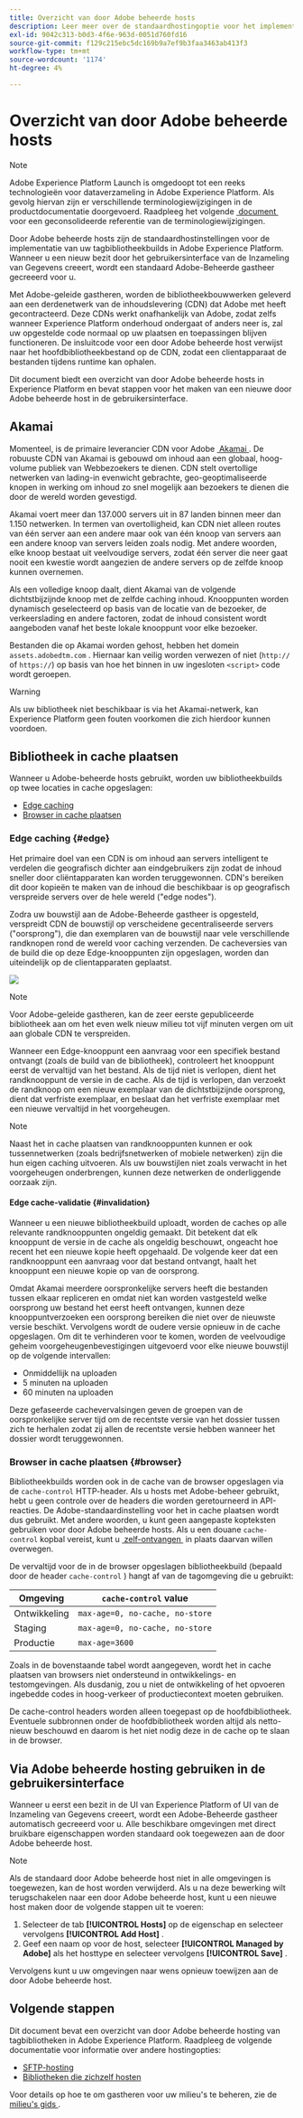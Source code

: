```yaml
---
title: Overzicht van door Adobe beheerde hosts
description: Leer meer over de standaardhostingoptie voor het implementeren van builds van tagbibliotheken in Adobe Experience Platform.
exl-id: 9042c313-b0d3-4f6e-963d-0051d760fd16
source-git-commit: f129c215ebc5dc169b9a7ef9b3faa3463ab413f3
workflow-type: tm+mt
source-wordcount: '1174'
ht-degree: 4%

---
```


# Overzicht van door Adobe beheerde hosts

>[!NOTE]
>
>Adobe Experience Platform Launch is omgedoopt tot een reeks technologieën voor dataverzameling in Adobe Experience Platform.  Als gevolg hiervan zijn er verschillende terminologiewijzigingen in de productdocumentatie doorgevoerd. Raadpleeg het volgende [&#x200B; document &#x200B;](../../../term-updates.md) voor een geconsolideerde referentie van de terminologiewijzigingen.

Door Adobe beheerde hosts zijn de standaardhostinstellingen voor de implementatie van uw tagbibliotheekbuilds in Adobe Experience Platform. Wanneer u een nieuw bezit door het gebruikersinterface van de Inzameling van Gegevens creeert, wordt een standaard Adobe-Beheerde gastheer gecreeerd voor u.

Met Adobe-geleide gastheren, worden de bibliotheekbouwwerken geleverd aan een derdenetwerk van de inhoudslevering (CDN) dat Adobe met heeft gecontracteerd. Deze CDNs werkt onafhankelijk van Adobe, zodat zelfs wanneer Experience Platform onderhoud ondergaat of anders neer is, zal uw opgestelde code normaal op uw plaatsen en toepassingen blijven functioneren. De insluitcode voor een door Adobe beheerde host verwijst naar het hoofdbibliotheekbestand op de CDN, zodat een clientapparaat de bestanden tijdens runtime kan ophalen.

Dit document biedt een overzicht van door Adobe beheerde hosts in Experience Platform en bevat stappen voor het maken van een nieuwe door Adobe beheerde host in de gebruikersinterface.

## Akamai

Momenteel, is de primaire leverancier CDN voor Adobe [&#x200B; Akamai &#x200B;](https://www.akamai.com/). De robuuste CDN van Akamai is gebouwd om inhoud aan een globaal, hoog-volume publiek van Webbezoekers te dienen. CDN stelt overtollige netwerken van lading-in evenwicht gebrachte, geo-geoptimaliseerde knopen in werking om inhoud zo snel mogelijk aan bezoekers te dienen die door de wereld worden gevestigd.

Akamai voert meer dan 137.000 servers uit in 87 landen binnen meer dan 1.150 netwerken. In termen van overtolligheid, kan CDN niet alleen routes van één server aan een andere maar ook van één knoop van servers aan een andere knoop van servers leiden zoals nodig. Met andere woorden, elke knoop bestaat uit veelvoudige servers, zodat één server die neer gaat nooit een kwestie wordt aangezien de andere servers op de zelfde knoop kunnen overnemen.

Als een volledige knoop daalt, dient Akamai van de volgende dichtstbijzijnde knoop met de zelfde caching inhoud. Knooppunten worden dynamisch geselecteerd op basis van de locatie van de bezoeker, de verkeerslading en andere factoren, zodat de inhoud consistent wordt aangeboden vanaf het beste lokale knooppunt voor elke bezoeker.

Bestanden die op Akamai worden gehost, hebben het domein `assets.adobedtm.com` . Hiernaar kan veilig worden verwezen of niet (`http://` of `https://`) op basis van hoe het binnen in uw ingesloten `<script>` code wordt geroepen.

>[!WARNING]
>
>Als uw bibliotheek niet beschikbaar is via het Akamai-netwerk, kan Experience Platform geen fouten voorkomen die zich hierdoor kunnen voordoen.

## Bibliotheek in cache plaatsen

Wanneer u Adobe-beheerde hosts gebruikt, worden uw bibliotheekbuilds op twee locaties in cache opgeslagen:

* [Edge caching](#edge)
* [Browser in cache plaatsen](#browser)

### Edge caching {#edge}

Het primaire doel van een CDN is om inhoud aan servers intelligent te verdelen die geografisch dichter aan eindgebruikers zijn zodat de inhoud sneller door cliëntapparaten kan worden teruggewonnen. CDN&#39;s bereiken dit door kopieën te maken van de inhoud die beschikbaar is op geografisch verspreide servers over de hele wereld (&quot;edge nodes&quot;).

Zodra uw bouwstijl aan de Adobe-Beheerde gastheer is opgesteld, verspreidt CDN de bouwstijl op verscheidene gecentraliseerde servers (&quot;oorsprong&quot;), die dan exemplaren van de bouwstijl naar vele verschillende randknopen rond de wereld voor caching verzenden. De cacheversies van de build die op deze Edge-knooppunten zijn opgeslagen, worden dan uiteindelijk op de clientapparaten geplaatst.

![](../images/cdn-diagram.png)

>[!NOTE]
>
>Voor Adobe-geleide gastheren, kan de zeer eerste gepubliceerde bibliotheek aan om het even welk nieuw milieu tot vijf minuten vergen om uit aan globale CDN te verspreiden.

Wanneer een Edge-knooppunt een aanvraag voor een specifiek bestand ontvangt (zoals de build van de bibliotheek), controleert het knooppunt eerst de vervaltijd van het bestand. Als de tijd niet is verlopen, dient het randknooppunt de versie in de cache. Als de tijd is verlopen, dan verzoekt de randknoop om een nieuw exemplaar van de dichtstbijzijnde oorsprong, dient dat verfriste exemplaar, en beslaat dan het verfriste exemplaar met een nieuwe vervaltijd in het voorgeheugen.

>[!NOTE]
>
>Naast het in cache plaatsen van randknooppunten kunnen er ook tussennetwerken (zoals bedrijfsnetwerken of mobiele netwerken) zijn die hun eigen caching uitvoeren. Als uw bouwstijlen niet zoals verwacht in het voorgeheugen onderbrengen, kunnen deze netwerken de onderliggende oorzaak zijn.

#### Edge cache-validatie {#invalidation}

Wanneer u een nieuwe bibliotheekbuild uploadt, worden de caches op alle relevante randknooppunten ongeldig gemaakt. Dit betekent dat elk knooppunt de versie in de cache als ongeldig beschouwt, ongeacht hoe recent het een nieuwe kopie heeft opgehaald. De volgende keer dat een randknooppunt een aanvraag voor dat bestand ontvangt, haalt het knooppunt een nieuwe kopie op van de oorsprong.

Omdat Akamai meerdere oorspronkelijke servers heeft die bestanden tussen elkaar repliceren en omdat niet kan worden vastgesteld welke oorsprong uw bestand het eerst heeft ontvangen, kunnen deze knooppuntverzoeken een oorsprong bereiken die niet over de nieuwste versie beschikt. Vervolgens wordt de oudere versie opnieuw in de cache opgeslagen. Om dit te verhinderen voor te komen, worden de veelvoudige geheim voorgeheugenbevestigingen uitgevoerd voor elke nieuwe bouwstijl op de volgende intervallen:

* Onmiddellijk na uploaden
* 5 minuten na uploaden
* 60 minuten na uploaden

Deze gefaseerde cachevervalsingen geven de groepen van de oorspronkelijke server tijd om de recentste versie van het dossier tussen zich te herhalen zodat zij allen de recentste versie hebben wanneer het dossier wordt teruggewonnen.

### Browser in cache plaatsen {#browser}

Bibliotheekbuilds worden ook in de cache van de browser opgeslagen via de `cache-control` HTTP-header. Als u hosts met Adobe-beheer gebruikt, hebt u geen controle over de headers die worden geretourneerd in API-reacties. De Adobe-standaardinstelling voor het in cache plaatsen wordt dus gebruikt. Met andere woorden, u kunt geen aangepaste kopteksten gebruiken voor door Adobe beheerde hosts. Als u een douane `cache-control` kopbal vereist, kunt u [&#x200B; zelf-ontvangen &#x200B;](self-hosting-libraries.md) in plaats daarvan willen overwegen.

De vervaltijd voor de in de browser opgeslagen bibliotheekbuild (bepaald door de header `cache-control` ) hangt af van de tagomgeving die u gebruikt:

| Omgeving | `cache-control` value |
| --- | --- |
| Ontwikkeling | `max-age=0, no-cache, no-store` |
| Staging | `max-age=0, no-cache, no-store` |
| Productie | `max-age=3600` |

Zoals in de bovenstaande tabel wordt aangegeven, wordt het in cache plaatsen van browsers niet ondersteund in ontwikkelings- en testomgevingen. Als dusdanig, zou u niet de ontwikkeling of het opvoeren ingebedde codes in hoog-verkeer of productiecontext moeten gebruiken.

De cache-control headers worden alleen toegepast op de hoofdbibliotheek. Eventuele subbronnen onder de hoofdbibliotheek worden altijd als netto-nieuw beschouwd en daarom is het niet nodig deze in de cache op te slaan in de browser.

## Via Adobe beheerde hosting gebruiken in de gebruikersinterface

Wanneer u eerst een bezit in de UI van Experience Platform of UI van de Inzameling van Gegevens creeert, wordt een Adobe-Beheerde gastheer automatisch gecreeerd voor u. Alle beschikbare omgevingen met direct bruikbare eigenschappen worden standaard ook toegewezen aan de door Adobe beheerde host.

>[!NOTE]
>
>Als de standaard door Adobe beheerde host niet in alle omgevingen is toegewezen, kan de host worden verwijderd. Als u na deze bewerking wilt terugschakelen naar een door Adobe beheerde host, kunt u een nieuwe host maken door de volgende stappen uit te voeren:
>
>1. Selecteer de tab **[!UICONTROL Hosts]** op de eigenschap en selecteer vervolgens **[!UICONTROL Add Host]** .
>1. Geef een naam op voor de host, selecteer **[!UICONTROL Managed by Adobe]** als het hosttype en selecteer vervolgens **[!UICONTROL Save]** .
>
>Vervolgens kunt u uw omgevingen naar wens opnieuw toewijzen aan de door Adobe beheerde host.

## Volgende stappen

Dit document bevat een overzicht van door Adobe beheerde hosting van tagbibliotheken in Adobe Experience Platform. Raadpleeg de volgende documentatie voor informatie over andere hostingopties:

* [SFTP-hosting](./sftp-host.md)
* [Bibliotheken die zichzelf hosten](./self-hosting-libraries.md)

Voor details op hoe te om gastheren voor uw milieu&#39;s te beheren, zie de [&#x200B; milieu&#39;s gids &#x200B;](../environments.md).
